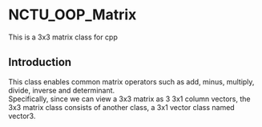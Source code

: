 # NCTU_OOP_Matrix
This is a 3x3 matrix class for cpp<br>

## Introduction
This class enables common matrix operators such as add, minus, multiply, divide, inverse and determinant.<br>
Specifically, since we can view a 3x3 matrix as 3 3x1 column vectors, the 3x3 matrix class consists of another class, a 3x1 vector class named vector3.
